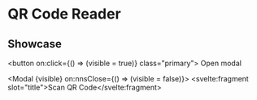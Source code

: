 <script lang="ts">
    import Modal from "$lib/components/Modal.svelte";
    import QRCodeReader from "$lib/components/QRCodeReader.svelte";
    
    let visible = false;
</script>

# QR Code Reader

## Showcase

<button on:click={() => (visible = true)} class="primary">
Open modal
</button>

<Modal {visible} on:nnsClose={() => (visible = false)}>
<svelte:fragment slot="title">Scan QR Code</svelte:fragment>

<QRCodeReader />
</Modal>
